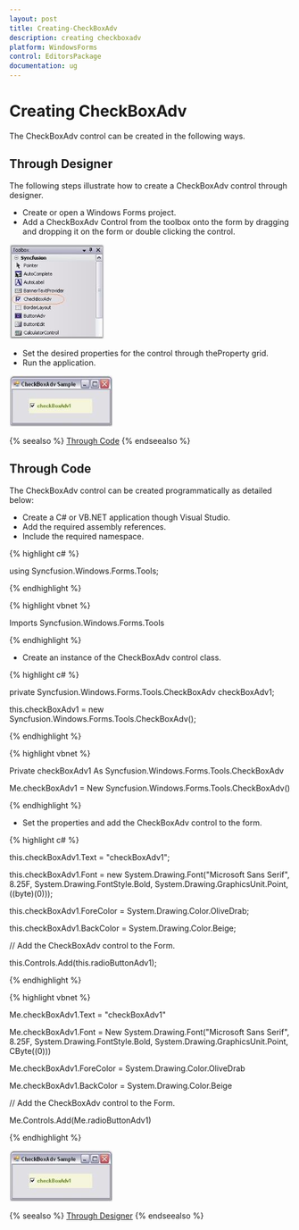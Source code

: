 ```yaml
---
layout: post
title: Creating-CheckBoxAdv
description: creating checkboxadv
platform: WindowsForms
control: EditorsPackage
documentation: ug
---
```



# Creating CheckBoxAdv

The CheckBoxAdv control can be created in the following ways.

## Through Designer

The following steps illustrate how to create a CheckBoxAdv control through designer.

* Create or open a Windows Forms project.
* Add a CheckBoxAdv Control from the toolbox onto the form by dragging and dropping it on the form or double clicking the control.

![](Overview_images/Overview_img607.jpeg)


* Set the desired properties for the control through theProperty grid.
* Run the application.

![](Overview_images/Overview_img608.jpeg)


{% seealso %}
[Through Code](#through-code)
{% endseealso %}



## Through Code

The CheckBoxAdv control can be created programmatically as detailed below:

* Create a C# or VB.NET application though Visual Studio.
* Add the required assembly references.
* Include the required namespace.

{% highlight c# %}



using Syncfusion.Windows.Forms.Tools;

{% endhighlight %}

{% highlight vbnet %}



Imports Syncfusion.Windows.Forms.Tools

{% endhighlight %}

* Create an instance of the CheckBoxAdv control class.

{% highlight c# %}



private Syncfusion.Windows.Forms.Tools.CheckBoxAdv checkBoxAdv1;

this.checkBoxAdv1 = new Syncfusion.Windows.Forms.Tools.CheckBoxAdv();

{% endhighlight %}

{% highlight vbnet %}



Private checkBoxAdv1 As Syncfusion.Windows.Forms.Tools.CheckBoxAdv

Me.checkBoxAdv1 = New Syncfusion.Windows.Forms.Tools.CheckBoxAdv()

{% endhighlight %}

* Set the properties and add the CheckBoxAdv control to the form.

{% highlight c# %}



this.checkBoxAdv1.Text = "checkBoxAdv1";

this.checkBoxAdv1.Font = new System.Drawing.Font("Microsoft Sans Serif", 8.25F, System.Drawing.FontStyle.Bold, System.Drawing.GraphicsUnit.Point, ((byte)(0)));

this.checkBoxAdv1.ForeColor = System.Drawing.Color.OliveDrab;

this.checkBoxAdv1.BackColor = System.Drawing.Color.Beige;



// Add the CheckBoxAdv control to the Form.

this.Controls.Add(this.radioButtonAdv1);

{% endhighlight %}

{% highlight vbnet %}



Me.checkBoxAdv1.Text = "checkBoxAdv1"

Me.checkBoxAdv1.Font = New System.Drawing.Font("Microsoft Sans Serif", 8.25F, System.Drawing.FontStyle.Bold, System.Drawing.GraphicsUnit.Point, CByte((0)))

Me.checkBoxAdv1.ForeColor = System.Drawing.Color.OliveDrab

Me.checkBoxAdv1.BackColor = System.Drawing.Color.Beige



// Add the CheckBoxAdv control to the Form.

Me.Controls.Add(Me.radioButtonAdv1)

{% endhighlight %}

![](Overview_images/Overview_img609.jpeg)


{% seealso %}
[Through Designer](#through-designer)
{% endseealso %}
